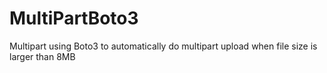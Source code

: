 # MultiPartBoto3
Multipart using Boto3 to automatically do multipart upload when file size is larger than 8MB
